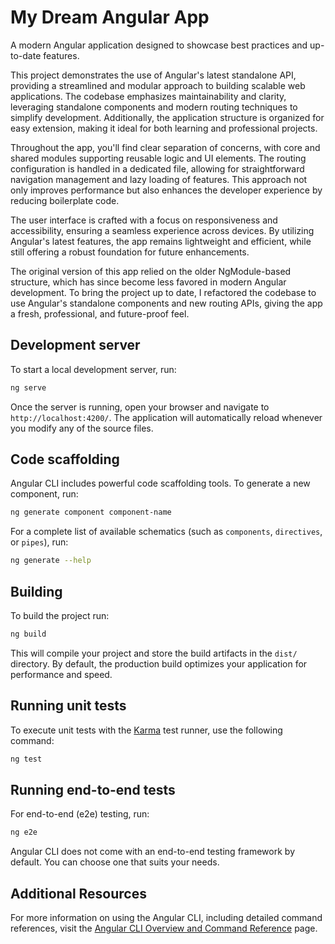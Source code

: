 # My Dream Angular App

A modern Angular application designed to showcase best practices and up-to-date features.

This project demonstrates the use of Angular's latest standalone API, providing a streamlined and modular approach to building scalable web applications. The codebase emphasizes maintainability and clarity, leveraging standalone components and modern routing techniques to simplify development. Additionally, the application structure is organized for easy extension, making it ideal for both learning and professional projects.

Throughout the app, you'll find clear separation of concerns, with core and shared modules supporting reusable logic and UI elements. The routing configuration is handled in a dedicated file, allowing for straightforward navigation management and lazy loading of features. This approach not only improves performance but also enhances the developer experience by reducing boilerplate code.

The user interface is crafted with a focus on responsiveness and accessibility, ensuring a seamless experience across devices. By utilizing Angular's latest features, the app remains lightweight and efficient, while still offering a robust foundation for future enhancements.

The original version of this app relied on the older NgModule-based structure, which has since become less favored in modern Angular development. To bring the project up to date, I refactored the codebase to use Angular's standalone components and new routing APIs, giving the app a fresh, professional, and future-proof feel.

## Development server

To start a local development server, run:

```bash
ng serve
```

Once the server is running, open your browser and navigate to `http://localhost:4200/`. The application will automatically reload whenever you modify any of the source files.

## Code scaffolding

Angular CLI includes powerful code scaffolding tools. To generate a new component, run:

```bash
ng generate component component-name
```

For a complete list of available schematics (such as `components`, `directives`, or `pipes`), run:

```bash
ng generate --help
```

## Building

To build the project run:

```bash
ng build
```

This will compile your project and store the build artifacts in the `dist/` directory. By default, the production build optimizes your application for performance and speed.

## Running unit tests

To execute unit tests with the [Karma](https://karma-runner.github.io) test runner, use the following command:

```bash
ng test
```

## Running end-to-end tests

For end-to-end (e2e) testing, run:

```bash
ng e2e
```

Angular CLI does not come with an end-to-end testing framework by default. You can choose one that suits your needs.

## Additional Resources

For more information on using the Angular CLI, including detailed command references, visit the [Angular CLI Overview and Command Reference](https://angular.dev/tools/cli) page.
